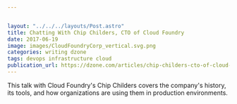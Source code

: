 ```yaml
---


layout: "../../../layouts/Post.astro"
title: Chatting With Chip Childers, CTO of Cloud Foundry
date: 2017-06-19
image: images/CloudFoundryCorp_vertical.svg.png
categories: writing dzone
tags: devops infrastructure cloud
publication_url: https://dzone.com/articles/chip-childers-cto-of-cloud-foundry
---
```


This talk with Cloud Foundry's Chip Childers covers the company's history, its tools, and how organizations are using them in production environments.
